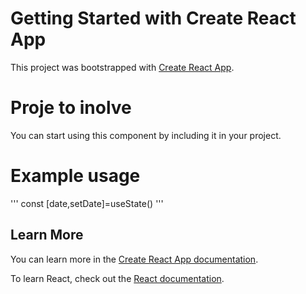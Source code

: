 # Getting Started with Create React App

This project was bootstrapped with [Create React App](https://github.com/facebook/create-react-app).

# Proje to inolve
You can start using this component by including it in your project.

# Example usage
'''
const [date,setDate]=useState() 
<Calendar onChange={setDate} onValue={date}/>'''

## Learn More

You can learn more in the [Create React App documentation](https://facebook.github.io/create-react-app/docs/getting-started).

To learn React, check out the [React documentation](https://reactjs.org/).

